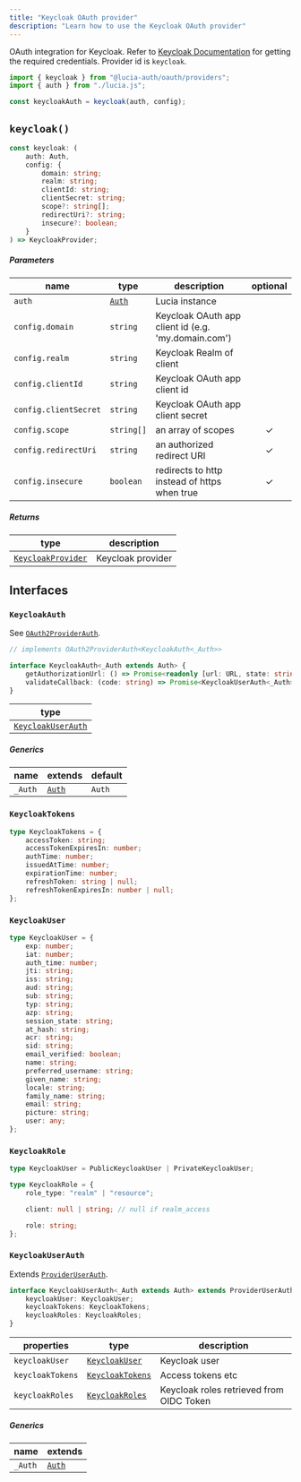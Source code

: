 ```yaml
---
title: "Keycloak OAuth provider"
description: "Learn how to use the Keycloak OAuth provider"
---
```


OAuth integration for Keycloak. Refer to [Keycloak Documentation](https://www.keycloak.org/docs/latest/authorization_services/index.html) for getting the required credentials. Provider id is `keycloak`.

```ts
import { keycloak } from "@lucia-auth/oauth/providers";
import { auth } from "./lucia.js";

const keycloakAuth = keycloak(auth, config);
```

## `keycloak()`

```ts
const keycloak: (
	auth: Auth,
	config: {
		domain: string;
		realm: string;
		clientId: string;
		clientSecret: string;
		scope?: string[];
		redirectUri?: string;
		insecure?: boolean;
	}
) => KeycloakProvider;
```

##### Parameters

| name                  | type                                       | description                                         | optional |
| --------------------- | ------------------------------------------ | --------------------------------------------------- | :------: |
| `auth`                | [`Auth`](/reference/lucia/interfaces/auth) | Lucia instance                                      |          |
| `config.domain`       | `string`                                   | Keycloak OAuth app client id (e.g. 'my.domain.com') |          |
| `config.realm`        | `string`                                   | Keycloak Realm of client                            |          |
| `config.clientId`     | `string`                                   | Keycloak OAuth app client id                        |          |
| `config.clientSecret` | `string`                                   | Keycloak OAuth app client secret                    |          |
| `config.scope`        | `string[]`                                 | an array of scopes                                  |    ✓     |
| `config.redirectUri`  | `string`                                   | an authorized redirect URI                          |    ✓     |
| `config.insecure`     | `boolean`                                  | redirects to http instead of https when true        |    ✓     |

##### Returns

| type                                    | description       |
| --------------------------------------- | ----------------- |
| [`KeycloakProvider`](#keycloakprovider) | Keycloak provider |

## Interfaces

### `KeycloakAuth`

See [`OAuth2ProviderAuth`](/reference/oauth/interfaces/oauth2providerauth).

```ts
// implements OAuth2ProviderAuth<KeycloakAuth<_Auth>>

interface KeycloakAuth<_Auth extends Auth> {
	getAuthorizationUrl: () => Promise<readonly [url: URL, state: string]>;
	validateCallback: (code: string) => Promise<KeycloakUserAuth<_Auth>>;
}
```

| type                                    |
| --------------------------------------- |
| [`KeycloakUserAuth`](#keycloakuserauth) |

##### Generics

| name    | extends                                    | default |
| ------- | ------------------------------------------ | ------- |
| `_Auth` | [`Auth`](/reference/lucia/interfaces/auth) | `Auth`  |

### `KeycloakTokens`

```ts
type KeycloakTokens = {
	accessToken: string;
	accessTokenExpiresIn: number;
	authTime: number;
	issuedAtTime: number;
	expirationTime: number;
	refreshToken: string | null;
	refreshTokenExpiresIn: number | null;
};
```

### `KeycloakUser`

```ts
type KeycloakUser = {
	exp: number;
	iat: number;
	auth_time: number;
	jti: string;
	iss: string;
	aud: string;
	sub: string;
	typ: string;
	azp: string;
	session_state: string;
	at_hash: string;
	acr: string;
	sid: string;
	email_verified: boolean;
	name: string;
	preferred_username: string;
	given_name: string;
	locale: string;
	family_name: string;
	email: string;
	picture: string;
	user: any;
};
```

### `KeycloakRole`

```ts
type KeycloakUser = PublicKeycloakUser | PrivateKeycloakUser;

type KeycloakRole = {
	role_type: "realm" | "resource";

	client: null | string; // null if realm_access

	role: string;
};
```

### `KeycloakUserAuth`

Extends [`ProviderUserAuth`](/reference/oauth/interfaces/provideruserauth).

```ts
interface KeycloakUserAuth<_Auth extends Auth> extends ProviderUserAuth<_Auth> {
	keycloakUser: KeycloakUser;
	keycloakTokens: KeycloakTokens;
	keycloakRoles: KeycloakRoles;
}
```

| properties       | type                                | description                              |
| ---------------- | ----------------------------------- | ---------------------------------------- |
| `keycloakUser`   | [`KeycloakUser`](#keycloakuser)     | Keycloak user                            |
| `keycloakTokens` | [`KeycloakTokens`](#keycloaktokens) | Access tokens etc                        |
| `keycloakRoles`  | [`KeycloakRoles`](#keycloakroles)   | Keycloak roles retrieved from OIDC Token |

##### Generics

| name    | extends                                    |
| ------- | ------------------------------------------ |
| `_Auth` | [`Auth`](/reference/lucia/interfaces/auth) |
